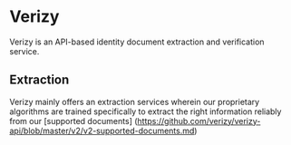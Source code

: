 # Verizy
Verizy is an API-based identity document extraction and verification service.

## Extraction
Verizy mainly offers an extraction services wherein our proprietary algorithms are trained specifically to extract the right information reliably from our [supported documents] (https://github.com/verizy/verizy-api/blob/master/v2/v2-supported-documents.md)
